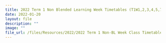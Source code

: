 ```yaml
---
title: 2022 Term 1 Non Blended Learning Week Timetables (T1W1,2,3,4,5,7,9)
date: 2022-01-20
layout: file
description: ""
image: ""
file_url: /files/Resources/2022/2022 Term 1 Non-BL Week Class Timetables 20 Jan 2022.pdf
---
```


